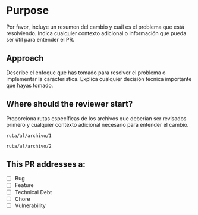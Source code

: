 # Purpose

Por favor, incluye un resumen del cambio y cuál es el problema que está resolviendo. Indica cualquier contexto adicional o información que pueda ser útil para entender el PR.

## Approach

Describe el enfoque que has tomado para resolver el problema o implementar la característica. Explica cualquier decisión técnica importante que hayas tomado.

## Where should the reviewer start?

Proporciona rutas específicas de los archivos que deberían ser revisados primero y cualquier contexto adicional necesario para entender el cambio.


`ruta/al/archivo/1`

`ruta/al/archivo/2`

## This PR addresses a:

- [ ] Bug
- [ ] Feature
- [ ] Technical Debt
- [ ] Chore
- [ ] Vulnerability
